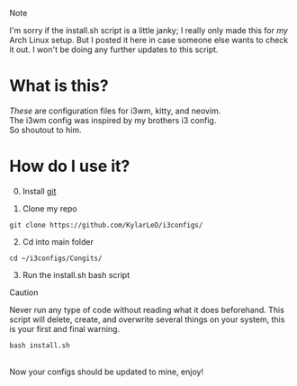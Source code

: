> [!NOTE]  
> I'm sorry if the install.sh script is a little janky; I really only made this for <i>my</i> Arch Linux setup. But I posted it here in case someone else wants to check it out. I won't be doing any further updates to this script.

<h1>What is this?</h1>
<i>These</i> are configuration files for i3wm, kitty, and neovim.<br>
The i3wm config was inspired by my brothers i3 config.<br>
So shoutout to him.</p>


<h1>How do I use it?</h1>

0. Install [git](https://letmegooglethat.com/?q=How+to+install+git)

1. Clone my repo

```shell
git clone https://github.com/KylarLeD/i3configs/
```

2. Cd into main folder

```shell
cd ~/i3configs/Congits/
```

3. Run the install.sh bash script

> [!CAUTION]
> Never run any type of code without reading what it does beforehand.
> This script will delete, create, and overwrite several things on your system, this is your first and final warning.

```shell
bash install.sh
```
<br>
Now your configs should be updated to mine, enjoy!
